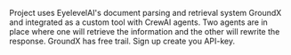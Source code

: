 Project uses EyelevelAI's document parsing and retrieval system GroundX and integrated as a custom tool with CrewAI agents.
Two agents are in place where one will retrieve the information and the other will rewrite the response.
GroundX has free trail. Sign up create you API-key.
